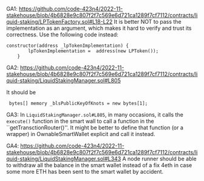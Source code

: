GA1: https://github.com/code-423n4/2022-11-stakehouse/blob/4b6828e9c807f2f7c569e6d721ca1289f7cf7112/contracts/liquid-staking/LPTokenFactory.sol#L18-L22
It is better NOT to pass the implementation as an argument, which makes it hard to verify and trust its correctness. Use the following code instead:
```
constructor(address _lpTokenImplementation) {
        lpTokenImplementation =  address(new LPToken());
    }
```

GA2: 
https://github.com/code-423n4/2022-11-stakehouse/blob/4b6828e9c807f2f7c569e6d721ca1289f7cf7112/contracts/liquid-staking/LiquidStakingManager.sol#L805

It should be 
```
 bytes[] memory _blsPublicKeyOfKnots = new bytes[1];
```

GA3: In ``LiquidStakingManager.sol#L805``, in many occasions, it calls the ``execute()`` function in the smart wall to call a function in the ``getTransctionRouter()''. It might be better to define that function (or a wrapper) in OwnableSmartWallet explicit and call it instead.


GA4: https://github.com/code-423n4/2022-11-stakehouse/blob/4b6828e9c807f2f7c569e6d721ca1289f7cf7112/contracts/liquid-staking/LiquidStakingManager.sol#L343
A node runner should be able to withdraw all the balance in the smart wallet instead of a fix 4eth in case some more ETH has been sent to the smart wallet by accident. 
 